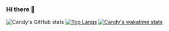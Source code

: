 ### Hi there 👋
![Candy's GitHub stats](https://github-readme-stats.vercel.app/api?username=CandyVelazco100&show_icons=true&theme=tokyonight)
[![Top Langs](https://github-readme-stats.vercel.app/api/top-langs/?username=CandyVelazco100&layout=compact)](https://github.com/CandyVelazco100/github-readme-stats)
[![Candy's wakatime stats](https://github-readme-stats.vercel.app/api/wakatime?username=CandyVelazco100&theme=tokyonight)](https://github.com/CandyVelazco100/github-readme-stats)

<!--
**CandyVelazco100/CandyVelazco100** is a ✨ _special_ ✨ repository because its `README.md` (this file) appears on your GitHub profile.

Here are some ideas to get you started:

- 🔭 I’m currently working on ...
- 🌱 I’m currently learning ...
- 👯 I’m looking to collaborate on ...
- 🤔 I’m looking for help with ...
- 💬 Ask me about ...
- 📫 How to reach me: ...
- 😄 Pronouns: ...
- ⚡ Fun fact: ...
-->
